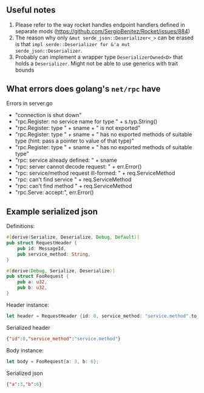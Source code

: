 
#

## Useful notes

1. Please refer to the way rocket handles endpoint handlers defined in separate mods (https://github.com/SergioBenitez/Rocket/issues/884)
2. The reason why only `&mut serde_json::Deserializer<_>` can be erased is that `impl serde::Deserializer for &'a mut serde_json::Deserializer`.
3. Probably can implement a wrapper type `DeserializerOwned<D>` that holds a `Deserializer`. Might not be able to use generics with trait bounds

## What errors does golang's `net/rpc` have

Errors in server.go 
- "connection is shut down"
- "rpc.Register: no service name for type " + s.typ.String()
- "rpc.Register: type " + sname + " is not exported"
- "rpc.Register: type " + sname + " has no exported methods of suitable type (hint: pass a pointer to value of that type)"
- "rpc.Register: type " + sname + " has no exported methods of suitable type"
- "rpc: service already defined: " + sname
- "rpc: server cannot decode request: " + err.Error()
- "rpc: service/method request ill-formed: " + req.ServiceMethod
- "rpc: can't find service " + req.ServiceMethod
- "rpc: can't find method " + req.ServiceMethod
- "rpc.Serve: accept:", err.Error()

## Example serialized json

Definitions:

```rust
#[derive(Serialize, Deserialize, Debug, Default)]
pub struct RequestHeader {
    pub id: MessageId,
    pub service_method: String,
}

#[derive(Debug, Serialize, Deserialize)]
pub struct FooRequest {
    pub a: u32,
    pub b: u32,
}
```

Header instance:

```rust 
let header = RequestHeader {id: 0, service_method: "service.method".to_string()};
```

Serialized header

```json
{"id":0,"service_method":"service.method"}
```

Body instance:

```rust 
let body = FooRequest{a: 3, b: 6};
```

Serialized json

```json
{"a":3,"b":6}
```